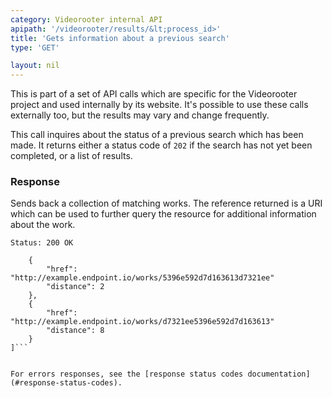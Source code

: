 ```yaml
---
category: Videorooter internal API
apipath: '/videorooter/results/&lt;process_id>'
title: 'Gets information about a previous search'
type: 'GET'

layout: nil
---
```


This is part of a set of API calls which are specific for the Videorooter
project and used internally by its website. It's possible to use these
calls externally too, but the results may vary and change frequently.

This call inquires about the status of a previous search which has been
made. It returns either a status code of `202` if the search has not
yet been completed, or a list of results.

### Response

Sends back a collection of matching works. The reference returned is a
URI which can be used to further query the resource for additional
information about the work.

```Status: 200 OK```
```[
    {
        "href": "http://example.endpoint.io/works/5396e592d7d163613d7321ee"
        "distance": 2
    },
    {
        "href": "http://example.endpoint.io/works/d7321ee5396e592d7d163613"
        "distance": 8
    }
]```


For errors responses, see the [response status codes documentation](#response-status-codes).
